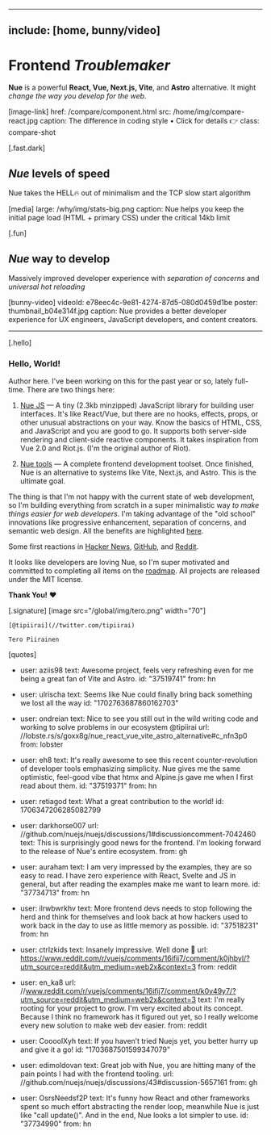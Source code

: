 
---
include: [home, bunny/video]
---

# Frontend *Troublemaker*
**Nue** is a powerful **React, Vue, Next.js, Vite**, and **Astro** alternative. It might *change the way you develop for the web.*

[image-link]
  href: /compare/component.html
  src: /home/img/compare-react.jpg
  caption: The difference in coding style • Click for details 👉
  class: compare-shot


[.fast.dark]
  ## *Nue* levels of speed
  Nue takes the HELL🔥 out of minimalism and the TCP slow start algorithm

  [media]
    large: /why/img/stats-big.png
    caption: Nue helps you keep the initial page load (HTML + primary CSS) under the critical 14kb limit


[.fun]
  ## *Nue* way to develop
  Massively improved developer experience with *separation of concerns* and *universal hot reloading*

  [bunny-video]
    videoId: e78eec4c-9e81-4274-87d5-080d0459d1be
    poster: thumbnail_b04e314f.jpg
    caption: Nue provides a better developer experience for UX engineers, JavaScript developers, and content creators.

- - -

[.hello]
  ### Hello, World!
  Author here. I've been working on this for the past year or so, lately full-time. There are two things here:

  1. [Nue JS](/docs/nuejs/) — A tiny (2.3kb minzipped) JavaScript library for building user interfaces. It's like React/Vue, but there are no hooks, effects, props, or other unusual abstractions on your way. Know the basics of HTML, CSS, and JavaScript and you are good to go. It supports both server-side rendering and client-side reactive components. It takes inspiration from Vue 2.0 and Riot.js. (I'm the original author of Riot).

  2. [Nue tools](//nuejs.org/tools/) — A complete frontend development toolset. Once finished, Nue is an alternative to systems like Vite, Next.js, and Astro. This is the ultimate goal.

  The thing is that I'm not happy with the current state of web development, so I'm building everything from scratch in a super minimalistic way *to make things easier for web developers*. I'm taking advantage of the "old school" innovations like progressive enhancement, separation of concerns, and semantic web design. All the benefits are highlighted [here](/why/).

  Some first reactions in [Hacker News][hn], [GitHub][gh], and [Reddit][reddit].

  It looks like developers are loving Nue, so I'm super motivated and committed to completing all items on the [roadmap](/tools/). All projects are released under the MIT license.

  **Thank You!** ❤️

  [hn]: //news.ycombinator.com/item?id=37507419
  [gh]: //github.com/nuejs/nuejs/discussions
  [reddit]: //www.reddit.com/r/vuejs/comments/16ifij7/nue_powerful_reactvueviteastro_alternative/


  [.signature]
    [image src="/global/img/tero.png" width="70"]

    [@tipiirai](//twitter.com/tipiirai)

    Tero Piirainen


[quotes]
  - user: aziis98
    text: Awesome project, feels very refreshing even for me being a great fan of Vite and Astro.
    id: "37519741"
    from: hn

  - user: ulrischa
    text: Seems like Nue could finally bring back something we lost all the way
    id: "1702763687860162703"

  - user: ondreian
    text: Nice to see you still out in the wild writing code and working to solve problems in our ecosystem @tipiirai
    url: //lobste.rs/s/goxx8g/nue_react_vue_vite_astro_alternative#c_nfn3p0
    from: lobster

  - user: eh8
    text: It's really awesome to see this recent counter-revolution of developer tools emphasizing simplicity. Nue gives me the same optimistic, feel-good vibe that htmx and Alpine.js gave me when I first read about them.
    id: "37519371"
    from: hn

  - user: retiagod
    text: What a great contribution to the world!
    id: 1706347206285082799

  - user: darkhorse007
    url: //github.com/nuejs/nuejs/discussions/1#discussioncomment-7042460
    text: This is surprisingly good news for the frontend. I'm looking forward to the release of Nue's entire ecosystem.
    from: gh

  - user: auraham
    text: I am very impressed by the examples, they are so easy to read. I have zero experience with React, Svelte and JS in general, but after reading the examples make me want to learn more.
    id: "37734713"
    from: hn

  - user: ilrwbwrkhv
    text: More frontend devs needs to stop following the herd and think for themselves and look back at how hackers used to work back in the day to use as little memory as possible.
    id: "37518231"
    from: hn

  - user: ctrlzkids
    text: Insanely impressive. Well done 👏
    url: https://www.reddit.com/r/vuejs/comments/16ifij7/comment/k0jhbyl/?utm_source=reddit&utm_medium=web2x&context=3
    from: reddit


  - user: en_ka8
    url: //www.reddit.com/r/vuejs/comments/16ifij7/comment/k0v49y7/?utm_source=reddit&utm_medium=web2x&context=3
    text: I'm really rooting for your project to grow. I'm very excited about its concept. Because I think no framework has it figured out yet, so I really welcome every new solution to make web dev easier.
    from: reddit

  - user: CoooolXyh
    text: If you haven’t tried Nuejs yet, you better hurry up and give it a go!
    id: "1703687501599347079"

  - user: edimoldovan
    text: Great job with Nue, you are hitting many of the pain points I had with the frontend tooling.
    url: //github.com/nuejs/nuejs/discussions/43#discussion-5657161
    from: gh

  - user: OsrsNeedsf2P
    text: It's funny how React and other frameworks spent so much effort abstracting the render loop, meanwhile Nue is just like "call update()". And in the end, Nue looks a lot simpler to use.
    id: "37734990"
    from: hn



